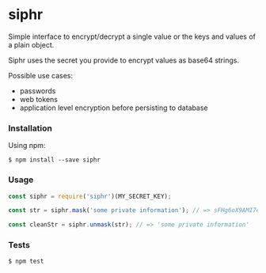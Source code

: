 siphr
=====

Simple interface to encrypt/decrypt a single value or the keys and values of a plain object.

Siphr uses the secret you provide to encrypt values as base64 strings.

Possible use cases:
* passwords
* web tokens
* application level encryption before persisting to database

### Installation

Using npm:
```
$ npm install --save siphr
```

### Usage

```js
const siphr = require('siphr')(MY_SECRET_KEY);

const str = siphr.mask('some private information'); // => sFHg6oX9AMI7ejBsw==

const cleanStr = siphr.unmask(str); // => 'some private information'
```

### Tests
```
$ npm test
```
